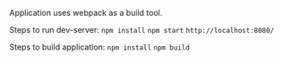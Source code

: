 Application uses webpack as a build tool.

Steps to run dev-server:
```npm install```
```npm start```
```http://localhost:8080/```

Steps to build application:
```npm install```
```npm build```

